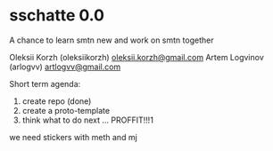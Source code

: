 # sschatte 0.0

A chance to learn smtn new and work on smtn together

Oleksii Korzh (oleksiikorzh) oleksii.korzh@gmail.com
Artem Logvinov (arlogvv) artlogvv@gmail.com


Short term agenda:
1. create repo (done)
2. create a proto-template
3. think what to do next
...
PROFFIT!!!1

we need stickers with meth and mj
